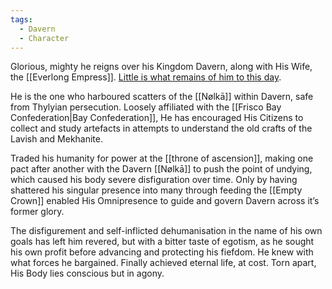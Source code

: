 ```yaml
---
tags:
  - Davern
  - Character
---
```

Glorious, mighty he reigns over his Kingdom Davern, along with His Wife, the [[Everlong Empress]].
[Little is what remains of him to this day](The%20Old%20King). 

He is the one who harboured scatters of the [[Nølkā]] within Davern, safe from Thylyian persecution. 
Loosely affiliated with the [[Frisco Bay Confederation|Bay Confederation]], He has encouraged His Citizens to collect and study artefacts in attempts to understand the old crafts of the Lavish and Mekhanite. 

Traded his humanity for power at the [[throne of ascension]], making one pact after another with the Davern [[Nølkā]] to push the point of undying, which caused his body severe disfiguration over time. 
Only by having shattered his singular presence into many through feeding the [[Empty Crown]] enabled His Omnipresence to guide and govern Davern across it’s former glory. 

The disfigurement and self-inflicted dehumanisation in the name of his own goals has left him revered, but with a bitter taste of egotism, as he sought his own profit before advancing and protecting his fiefdom. 
He knew with what forces he bargained. 
Finally achieved eternal life, at cost. 
Torn apart, His Body lies conscious but in agony. 